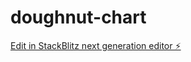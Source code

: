 # doughnut-chart

[Edit in StackBlitz next generation editor ⚡️](https://stackblitz.com/~/github.com/Gerphelius/doughnut-chart)